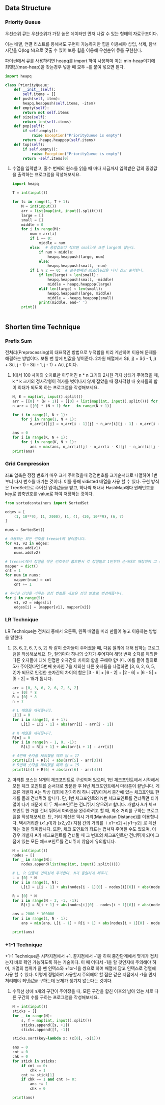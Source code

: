 ## Data Structure

### Priority Queue

우선순위 큐는 우선순위가 가장 높은 데이터만 먼저 나갈 수 있는 형태의 자료구조이다.

이는 배열, 연결 리스트를 통해서도 구현이 가능하지만 힙을 이용해야 삽입, 삭제, 탐색 시간을 O(log N)으로 맞출 수 있어 보통 힙을 이용해 우선순위 큐를 구현한다.

파이썬에서 큐를 사용하려면 heapq를 import 하여 사용하며 이는 min-heap이기에 최댓값(max-heap)을 찾는경우 넣을 때 모두 -를 붙여 넣으면 된다.

```python
import heapq

class PriorityQueue:
    def __init__(self):
        self.items = []
    def push(self, item):
        heapq.heappush(self.items, -item)
    def empty(self):
        return not self.items
   	def size(self):
        return len(self.items)
    def pop(self):
        if self.empty():
            raise Exception("PriorityQueue is empty")
        return -heapq.heappop(self.items)
    def top(self):
        if self.empty():
            raise Exception("PriorityQueue is empty")
        return -self.items[0]
```



1. 수열을 입력받고, 홀수 번째의 원소를 읽을 때 마다 지금까지 입력받은 값의 중앙값을 출력하는 프로그램을 작성해보세요.

   ```python
   import heapq
   
   T = int(input())
   
   for tc in range(1, T + 1):
       M = int(input())
       arr = list(map(int, input().split()))
       large = []
       small = []
       middle = 0
       for i in range(M):
           num = arr[i]
           if i == 0:
               middle = num
           else:  # 중앙값보다 작으면 small에 크면 large에 넣는다.
               if num > middle:
                   heapq.heappush(large, num)
               else:
                   heapq.heappush(small, -num)
           if i % 2 == 0:  # 홀수번째면 middle값을 다시 잡고 출력한다.
               if len(large) > len(small):
                   heapq.heappush(small, -middle)
                   middle = heapq.heappop(large)
               elif len(large) < len(small):
                   heapq.heappush(large, middle)
                   middle = -heapq.heappop(small)
               print(middle, end=' ')
       print()



## Shorten time Technique

### Prefix Sum

전처리(Preprocessing)의 대표적인 방법으로 누적합을 미리 계산하여 이용해 문제를 해결하는 방법이다. 보통 맨 앞에 빈값을 넣어준다. 2차원 배열에서 S(i, j) = S(i - 1, j) + S(i, j - 1) - S(i - 1, j - 1) + A(i, j)이다.

1. 1에서 100 사이의 숫자로만 이루어진 n * n 크기의 2차원 격자 상태가 주어졌을 때, k * k 크기의 정사각형이 격자를 벗어나지 않게 잡았을 때 정사각형 내 숫자들의 합이 최대가 되도록 하는 프로그램을 작성해보세요.

   ```python
   N, K = map(int, input().split())
   arr = [[0] * (N + 1)] + [[0] + list(map(int, input().split())) for _ in range(N)]
   n_arr = [[0] * (N + 1) for _ in range(N + 1)]
   
   for i in range(1, N + 1):
       for j in range(1, N + 1):
           n_arr[i][j] = n_arr[i - 1][j] + n_arr[i][j - 1] - n_arr[i - 1][j - 1] + arr[i][j]
   
   ans = 0
   for i in range(K, N + 1):
       for j in range(K, N + 1):
           ans = max(ans, n_arr[i][j] - n_arr[i - K][j] - n_arr[i][j - K] + n_arr[i - K][j - K])
   print(ans)
   ```

   

### Grid Compression

좌표 압축은 정점 번호가 매우 크게 주어졌을때 정점번호를 크기순서대로 나열하여 1번부터 다시 번호를 매기는 것이다. 이를 통해 vidisted 배열을 사용 할 수 있다. 구현 방식은 TreeSet으로 주어진 입력값들을 받고, 하나씩 꺼내서 HashMap에다 원래번호를 key로 압축번호를 value로 하여 저장하는 것이다.

```python
from sortedcontainers import SortedSet

edges = [
    (1, 10**9), (1, 2000), (1, 4), (30, 10**9), (6, 7)
]

nums = SortedSet()

# 사용되는 모든 번호를 treeset에 넣어줍니다.
for v1, v2 in edges:
    nums.add(v1)
    nums.add(v2)

# treeset에서 정점을 작은 번호부터 뽑으면서 각 정점별로 1번부터 순서대로 매칭하여 그 결과를 hashmap에 넣어줍니다.
mapper = dict()
cnt = 1
for num in nums:
    mapper[num] = cnt
    cnt += 1

# 주어진 간선을 이루는 정점 번호를 새로운 정점 번호로 변경해줍니다.
for i in range(5):
    v1, v2 = edges[i]
    edges[i] = (mapper[v1], mapper[v2])
```



### LR Technique

LR Technique는 전처리 중에서 오른쪽, 왼쪽 배열을 미리 만들어 놓고 이용하는 방법을 말한다. 

1. [3, 6, 2, 6, 7, 5, 2] 와 같이 숫자들이 주어졌을 때, 다음 질의에 대해 답하는 프로그램을 작성해보세요. 단, 질의마다 하나의 숫자가 주어지며  해당 번째 숫자를 제외한 다른 숫자들에 대해 인접한 숫자간의 차이의 합을 구해야 합니다. 예를 들어 질의로 5가 주어졌다면 5번째 숫자인 7을 제외한 다른 숫자들을 나열하면 [3, 6, 2, 6, 5, 2]가 되므로 인접한 숫자간의 차이의 합은 |3 - 6| + |6 - 2| + |2 - 6| + |6 - 5| + |5 - 2| = 15가 됩니다.

   ```python
   arr = [0, 3, 6, 2, 6, 7, 5, 2]
   L = [0] * 8
   R = [0] * 8
   n = 7
   
   # L 배열을 채워줍니다.
   L[1] = 0
   for i in range(2, n + 1):
       L[i] = L[i - 1] + abs(arr[i] - arr[i - 1])
   
   # R 배열을 채워줍니다.
   R[n] = 0
   for i in range(n - 1, 0, -1):
       R[i] = R[i + 1] + abs(arr[i + 1] - arr[i])
   
   # 4번째 숫자를 제외했을 때의 답 = 17
   print(L[3] + R[5] + abs(arr[5] - arr[3]))
   # 5번째 숫자를 제외했을 때의 답 = 15
   print(L[4] + R[6] + abs(arr[6] - arr[4]))
   ```

2. 마라톤 코스는 N개의 체크포인트로 구성되어 있으며, 1번 체크포인트에서 시작해서 모든 체크 포인트를 순서대로 방문한 후 N번 체크포인트에서 마라톤이 끝납니다. 게으른 개발자 A는 막상 대회에 참가하려 하니 귀찮아져서 중간에 있는 체크포인트 한 개를 몰래 건너뛰려 합니다. 단, 1번 체크포인트와 N번 체크포인트를 건너뛰면 티가 많이 나기 때문에 이 두 체크포인트는 건너뛰지 않으려고 합니다. 개발자 A가 체크포인트 한 개를 건너 뛰어서 마라톤을 완주하려고 할 때, 최소 거리를 구하는 프로그램을 작성해보세요. 단, 거리 계산은 택시 거리(Manhattan Distance)를 이용합니다. 택시거리란 (*x*1,*y*1)과 (*x*2,*y*2) 지점 간의 거리를 ∣*x*1−*x*2∣+∣*y*1−*y*2∣ 로 계산하는 것을 의미합니다. 또한, 체크 포인트의 좌표는 겹쳐져 주어질 수도 있으며, 이 경우 개발자 A가 체크포인트를 건너뛸 때 그 번호의 체크포인트만 건너뛰게 되며 그 점에 있는 모든 체크포인트를 건너뛰지 않음에 유의합니다.

   ```python
   N = int(input())
   nodes = []
   for _ in range(N):
       nodes.append(list(map(int, input().split())))
   
   # L, R 만들때 인덱싱에 주의한다. N과 동일하게 해주기.
   L = [0] * N
   for i in range(1, N):
       L[i] = L[i - 1] + abs(nodes[i - 1][0] - nodes[i][0]) + abs(nodes[i - 1][1] - nodes[i][1])
   
   R = [0] * N
   for i in range(N - 2, -1, -1):
       R[i] = R[i + 1] + abs(nodes[i][0] - nodes[i + 1][0]) + abs(nodes[i][1] - nodes[i + 1][1])
   
   ans = 2000 * 100000
   for i in range(1, N - 1):
       ans = min(ans, L[i - 1] + R[i + 1] + abs(nodes[i + 1][0] - nodes[i - 1][0]) + abs(nodes[i + 1][1] - nodes[i - 1][1]))
   
   print(ans)
   ```

   

### +1-1 Technique

+1-1 Technique은 시작지점에서 +1, 끝지점에서 -1을 하여 중간단계에서 몇개가 겹치는지 바로 확인 가능하도록 하는 기술이다. 이 때 어디서 -1을 할 것인지에 주의해야 하며, 배열의 범위가 클 땐 인덱스와 +1or-1을 쌍으로 하여 배열에 담고 인덱스로 정렬해 사용 할 수 있다. 이렇게 정렬하여 사용할시 주의해야 할 점은 같은 지점에서 -1을 먼저 처리해야 최댓값을 구하는데 문제가 생기지 않는다는 것이다.

1. 수직선 상에 n개의 구간이 주어졌을 때, 모든 구간을 합친 이후의 남아 있는 서로 다른 구간의 수를 구하는 프로그램을 작성해보세요.

   ```python
   N = int(input())
   sticks = []
   for _ in range(N):
       s, f = map(int, input().split())
       sticks.append([s, +1])
       sticks.append([f, -1])
   
   sticks.sort(key=lambda x: (x[0], -x[1]))
   
   ans = 0
   cnt = 0
   chk = 0
   for stick in sticks:
       if cnt == 0:
           chk = 1
       cnt += stick[1]
       if chk == 1 and cnt != 0:
           ans += 1
           chk = 0
   
   print(ans)
   ```

   
